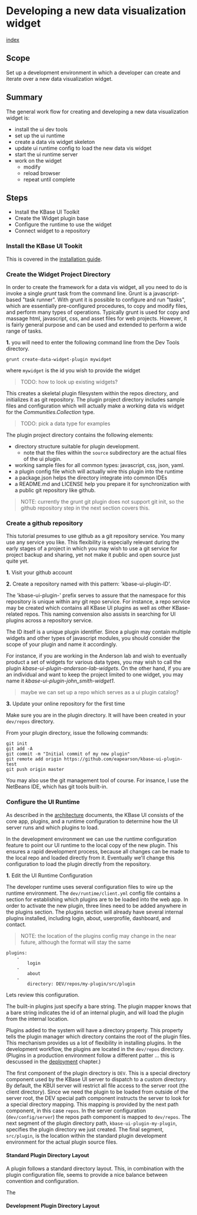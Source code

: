 # Developing a new data visualization widget

[index](index.html)

## Scope

Set up a development environment in which a developer can create and iterate over a new data visualization widget.

## Summary

The general work flow for creating and developing a new data visualization widget is:

- install the ui dev tools
- set up the ui runtime
- create a data vis widget skeleton
- update ui runtime config to load the new data vis widget
- start the ui runtime server
- work on the widget 
    - modify
    - reload browser
    - repeat until complete

## Steps

- Install the KBase UI Toolkit
- Create the Widget plugin base
- Configure the runtime to use the widget
- Connect widget to a repository

### Install the KBase UI Tookit

This is covered in the [installation guide](installation.html).

### Create the Widget Project Directory

In order to create the framework for a data vis widget, all you need to do is invoke a single *grunt* task from the command line. Grunt is a javascript-based "task runner". With grunt it is possible to configure and run "tasks", which are essentially pre-configured procedures, to copy and modify files, and perform many types of operations. Typically grunt is used for copy and massage html, javascript, css, and asset files for web projects. However, it is fairly general purpose and can be used and extended to perform a wide range of tasks.

**1.** you will need to enter the following command line from the Dev Tools directory.

```
grunt create-data-widget-plugin mywidget
```

where ```mywidget``` is the id you wish to provide the widget

> TODO: how to look up existing widgets?

This creates a skeletal plugin filesystem within the repos directory, and initializes it as git repository. The plugin project directory includes sample files and configuration which will actually make a working data vis widget for the *Communities.Collection* type.

> TODO: pick a data type for examples

The plugin project directory contains the following elements:

- directory structure suitable for plugin development.
    - note that the files within the ```source``` subdirectory are the actual files of the ui plugin.
- working sample files for all common types: javascript, css, json, yaml.
- a plugin config file which will actually wire this plugin into the runtime
- a package.json helps the directory integrate into common IDEs
- a README.md  and LICENSE help you prepare it for synchronization with a public git repository like github.

> NOTE: currently the grunt git plugin does not support git init, so the github repository step in the next section covers this.

### Create a github repository

This tutorial presumes to use github as a git repository service. You many use any service you like. This flexibility is especially relevant during the early stages of a project in which you may wish to use a git service for project backup and sharing, yet not make it public and open source just quite yet.

**1.** Visit your github account

**2.** Create a repository named with this pattern: 'kbase-ui-plugin-ID'.

The 'kbase-ui-plugin-' prefix serves to assure that the namespace for this repository is unique within any git repo service. For instance, a repo service may be created which contains all KBase UI plugins as well as other KBase-related repos. This naming convension also assists in searching for UI plugins across a repository service. 

The ID itself is a unique plugin identifier. Since a plugin may contain multiple widgets and other types of javascript modules, you should consider the scope of your plugin and name it accordingly. 

For instance, if you are working in the Anderson lab and wish to eventually product a set of widgets for various data types, you may wish to call the plugin *kbase-ui-plugin-anderson-lab-widgets*. On the other hand, if you are an individual and want to keep the project limited to one widget, you may name it *kbase-ui-plugin-john_smith-widget1*.

> maybe we can set up a repo which serves as a ui plugin catalog?

**3.** Update your online repository for the first time

Make sure you are in the plugin directory. It will have been created in your ```dev/repos``` directory. 

From your plugin directory, issue the following commands:

```
git init
git add -A
git commit -m "Initial commit of my new plugin"
git remote add origin https://github.com/eapearson/kbase-ui-plugin-test
git push origin master
```

You may also use the git management tool of course. For insance, I use the NetBeans IDE, which has git tools built-in.

### Configure the UI Runtime

As described in the [architecture](architecture.html) documents, the KBase UI consists of the core app, plugins, and a runtime configuration to determine how the UI server runs and which plugins to load.

In the development environment we can use the runtime configuration feature to point our UI runtime to the local copy of the new plugin. This ensures a rapid development process, because all changes can be made to the local repo and loaded directly from it. Eventually we'll change this configuration to load the plugin directly from the repository.

**1.** Edit the UI Runtime Configuration

The developer runtime uses several configuration files to wire up the runtime environment. The ```dev/runtime/client.yml``` config file contains a section for establishing which plugins are to be loaded into the web app. In order to activate the new plugin, three lines need to be added anywhere in the plugins section. The plugins section will already have several internal plugins installed, including login, about, userprofile, dashboard, and contact.

> NOTE: the location of the plugins config may change in the near future, although the format will stay the same

```
plugins:
    -
        login
    -
        about
    - 
        directory: DEV/repos/my-plugin/src/plugin
```

Lets review this configuration.

The built-in plugins just specify a bare string. The plugin mapper knows that a bare string indicates the id of an internal plugin, and will load the plugin from the internal location.

Plugins added to the system will have a directory property. This property tells the plugin manager which directory contains the root of the plugin files. This mechanism provides us a lot of flexibility in installing plugins. In the development workflow, the plugins are located in the ```dev/repos``` directory. (Plugins in a production environment follow a different patter ... this is descussed in the [deployment](deployment.html) chapter.)

The first component of the plugin directory is ```DEV```. This is a special directory component used by the KBase UI server to dispatch to a custom directory. By default, the KBUI server will restrict all file access to the server root (the client directory). Since we need the plugin to be loaded from outside of the server root, the DEV special path component instructs the server to look for a special directory mapping. This mapping is provided by the next path component, in this case ```repos```. In the server configuration (```dev/config/server```) the repos path component is mapped to ```dev/repos```. The next segment of the plugin directory path, ```kbase-ui-plugin-my-plugin```, specifies the plugin directory we just created. The final segment, ```src/plugin```, is the location within the standard plugin development environment for the actual plugin source files.

#### Standard Plugin Directory Layout

A plugin follows a standard directory layout. This, in combination with the plugin configuration file, seems to provide a nice balance between convention and configuration.

The 

#### Development Plugin Directory Layout



